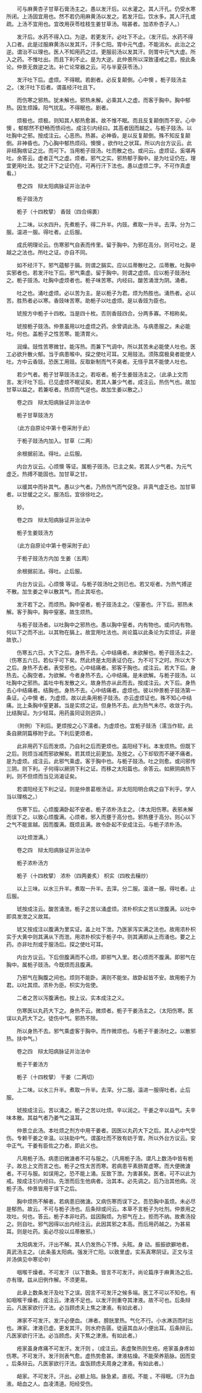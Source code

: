 <!-- { "loadSidebar": true } -->
　　可与麻黄杏子甘草石膏汤主之。愚以发汗后。以水灌之。其人汗孔。仍受水寒所闭。上汤固宜用也。然不若仍用麻黄汤以发之。若发汗后。饮水多。其人汗孔或疏。上汤不宜用也。宜改用茯苓桂枝生姜甘草汤。喘甚者。加浓朴杏子人。）

　　发汗后。水药不得入口。为逆。若更发汗。必吐下不止。（发汗后。水药不得入口者。此是过服麻黄汤以发其汗。汗多亡阳。胃中元气虚。不能消水。此治之之逆。谓治不以理也。医人不知用药之过。更服前汤以发其汗。则胃中元气大虚。所入之药。不惟吐出。而且下利不止。是为大逆。此仲景所以深致谨戒之意。按此条论。仲景无救逆之法。补亡论常器之云。可与半夏茯苓汤。）

　　发汗吐下后。虚烦。不得眠。若剧者。必反复颠倒。心中懊 。栀子豉汤主之。（发汗吐下后者。谓虽经汗吐且下。

　　而伤寒之邪热。犹未解也。邪热未解。必乘其人之虚。而客于胸中。胸中郁热。因生烦躁。阳气扰乱。不得眠也。剧者。

　　烦极也。烦极。则知其人郁热愈甚。故不惟不眠。而且反复颠倒而不安。心中懊 。郁郁然不舒畅而愦闷也。成注引内经曰。其高者因而越之。与栀子豉汤。以吐胸中之邪。按成注云。心恶热。热甚。必神昏。是以反复颠倒。殊不知反复颠倒。非神昏也。乃心胸中郁热烦闷。懊懊 。欲作吐之状耳。所以内台方议云。此非结胸痞证之比。而可下。当用栀子豉汤。吐而散之也。或问云。虚烦证。奚堪再吐。余答云。虚者正气之虚。烦者。邪气之实。邪热郁于胸中。是为吐证仍在。理宜更用吐法。犹之汗下之证仍在。可再行汗下法也。愚以虚烦二字。不可作真虚看。）

　　卷之四　辩太阳病脉证并治法中

　　栀子豉汤方

　　栀子（十四枚擘） 香豉（四合绵裹）

　　上二味。以水四升。先煮栀子。得二升半。内豉。煮取一升半。去滓。分为二服。温进一服。得吐者。止后服。

　　成氏明理论云。伤寒邪气自表而传里。留于胸中。为邪在高分。则可吐之。是越之之法也。所吐之证。亦自不同。

　　如不经汗下。邪气蕴郁于膈。则谓之膈实。应以瓜蒂散吐之。瓜蒂散。吐胸中实邪者也。若发汗吐下后。邪气乘虚。留于胸中。则谓之虚烦。应以栀子豉汤吐之。栀子豉汤。吐胸中虚烦者也。栀子味苦寒。内经曰。酸苦涌泄为阴。涌者。

　　吐之也。涌吐虚烦。必以苦为主。是以栀子为君。烦为热胜也。涌热者。必以苦。胜热者必以寒。香豉味苦寒。助栀子以吐虚烦。是以香豉为臣也。

　　琥按方中栀子十四枚。当是四十枚。否则香豉四合。分两多寡。不相称矣。

　　琥按栀子豉汤。仲景虽用以吐虚烦之药。余曾调此汤。与病患服之。未必能吐。何也。盖栀子之性苦寒。能清胃火。

　　润燥。豉性苦寒微甘。能泻热。而兼下气调中。所以其苦未必能使人吐也。医工必欲升散火郁。当于病患喉中。探之使吐可耳。又用豉法。须陈腐极臭者能使人吐。方中云香豉。恐医工用豉。反取新制而气不臭者。无怪乎其不能使人吐也。

　　若少气者。栀子甘草豉汤主之。若呕者。栀子生姜豉汤主之。（此承上文而言。发汗吐下后。已见虚烦不眠证矣。若其人兼少气者。成注云。热伤气也。故加甘草以益之。若兼呕者。热烦而气逆也。故加生姜以散之。）

　　卷之四　辩太阳病脉证并治法中

　　栀子甘草豉汤方

　　（此方自原论中第十卷采附于此）

　　于栀子豉汤内加入。甘草（二两）

　　余根据前法。得吐。止后服。

　　内台方议云。心烦懊 等证。属栀子豉汤。已主之矣。若其人少气者。为元气虚乏。热搏不能固也。加甘草之甘。

　　以缓其中而补其气。愚以少气者。乃热伤气而气促急。非真气虚乏也。加甘草者。以甘缓之之义。服汤后。宜徐徐吐之。

　　妙。

　　卷之四　辩太阳病脉证并治法中

　　栀子生姜豉汤方

　　（此方自原论中第十卷采附于此）

　　于栀子豉汤方内加 生姜（五两）

　　余根据前法。得吐。止后服。

　　内台方议云。心烦懊 等证。与栀子豉汤吐之则已也。若又呕者。为热气搏逆不散。加生姜之辛以散其气。而止其呕也。

　　发汗若下之。而烦热。胸中窒者。栀子豉汤主之。（窒塞也。汗下后。邪热未解。客于胸中。胸中窒塞。故生烦热。

　　与栀子豉汤者。以吐胸中之邪热也。愚以胸中窒者。内有物也。或问内有物。何以下之而不出。以其物在膈上。故宜用吐法也。尚论篇以此条论为实烦证。非是故欤。）

　　伤寒五六日。大下之后。身热不去。心中结痛者。未欲解也。栀子豉汤主之。（伤寒五六日。若似乎可下矣。然此终是太阳表证仍在。为不可下之时。所以大下之后。身热不去者。表受邪也。心中结痛者。邪客于胸也。成注云。若大下后。身热去。心胸空者。为欲解。今者身热不去。心中结痛。是未欲解。与栀子豉汤。以吐胸中之邪热。盖吐中有发散之义。故身热亦从此而去。按成注云。大下后。身热去心中结痛者。结胸也。身热不去。心中结痛者。虚烦也。彼以仲景栀子豉汤第一条证。心中懊 者。为虚烦。故以此条用栀子豉汤。亦云虚烦证也。殊不知心中结痛。比上条胸中窒更甚。当是实烦之证。但身热不去。此为热气未尽。收敛于内。比结胸证。为少轻耳。用药虽同证则迥异。）

　　（附例）下利后。更烦按之心下濡者。为虚烦也。宜栀子豉汤（濡当作软。此条自厥阴篇移附于此。下利后更烦者。

　　此非用药下后而发烦。乃自利之后而更烦也。盖阳经下利。本发烦热。但既下之后。则烦当减而邪欲解矣。若其烦比前更加。及按之。心下却软而不硬不痛者。是为虚烦。成注云。此邪气乘虚。客于胸中也。与栀子豉汤。吐之则愈。或问邪传三阴。则下利。子何得以厥阴下利之证。而移之太阳篇也。余答云。如厥阴病热下利。则不但烦而当见消渴证矣。

　　若谓阳经无下利之证。则是仲景葛根汤证。非太阳阳明合病之自下利乎。学人当以理格之。）

　　伤寒下后。心烦腹满卧起不安者。栀子浓朴汤主之。（本太阳伤寒。表邪未解而误下之。以致心烦腹满。心烦者。邪入而壅于高分也。邪热壅于高分。则心以下之气不能宣越。因而腹满。既烦且满。故令卧起不安成注云。与栀子浓朴汤。

　　以吐烦泄满。）

　　卷之四　辩太阳病脉证并治法中

　　栀子浓朴汤方

　　栀子（十四枚擘） 浓朴（四两姜炙） 枳实（四枚去穣炒）

　　以上三味。以水三升半。煮取一升半。去滓。分二服。温进一服。得吐者。止后服。

　　琥按成注云。酸苦涌泄。栀子之苦以涌虚烦。浓朴枳实之苦以泄腹满。以吐中即具发泄之义故耳。

　　琥又按成注以腹满为里实证。盖上吐下泄。乃医家泻实满之法也。故用浓朴枳实于大黄中则其满从下而泄。用浓朴枳实于栀子中。则其满即从上而涌也。要之上药。亦非吐剂或于服汤后。探之使吐可耳。

　　内台方议云。下后但腹满而不心烦。即邪气入里。若心烦而不腹满。即邪气在胸中。属栀子豉汤。今既烦而且腹满。

　　乃邪气在胸腹之间也。烦则不能卧。满则不能坐。故卧起皆不安。故用栀子为君。以吐其烦。浓朴为臣。枳实为佐使。

　　二者之苦以泻腹满也。按上议。实本成注之义。

　　伤寒医以丸药大下之。身热不云。微烦者。栀子干姜汤主之。（太阳伤寒。医误以丸药大下之。徒伤中气。邪热不除。

　　所以身热不去。邪气乘虚客于胸中。而作微烦也。与栀子干姜汤吐之。以散邪热。扶中气。）

　　卷之四　辩太阳病脉证并治法中

　　栀子干姜汤方

　　栀子（十四枚擘） 干姜（二两切）

　　上二味。以水三升半。煮取一升半。去滓。分二服。温进一服得吐者。止后服。

　　琥按成注云。苦以涌之。栀子之苦以吐烦。辛以润之。干姜之辛以益气。夫辛味本散。其益气者乃姜气之温耳。

　　仲景立此汤。本吐烦之剂方中用干姜者。因医以丸药大下之后。其人必中气受伤。专赖干姜之辛温。以扶助中气。谓虽吐而不致有妨于胃。所以外台方议云。安中正气。干姜有臣佐之力者。即此义也。

　　凡用栀子汤。病患旧微溏者不可与服之。（凡用栀子汤。谓凡上数汤中皆有栀子。故总上文而言之也。栀子之性太苦而寒。若病患平素肠胃虚寒。而大便微溏者。不可与服。如误用之。恐不能上涌。反致下泄。为害甚矣。医者。可不以此为戒。按成注引内经曰。先泄而后生他病者。治其本。必先调之。后乃治其他病。况栀子汤。仲景皆用于误下之后。

　　胸中烦热不解者。若病患旧微溏。又病伤寒而误下之。吾恐胸中虽烦。未必尽是郁热。故云。不可与栀子汤也。后条辩或问云。本草不言栀子为吐剂。仲景用之攻吐。何也。答云。栀子本非吐药。兹因胸烦。为邪气在上。拒而不纳。故煮汤投之。则自吐。邪气因得以出内经注云。此因其邪之本高。而后用药越之。为甚易耳。则是吐药。奚必尽投以瓜蒂散邪。）

　　太阳病发汗。汗出不解。其人仍发热心下悸。头眩。身 动。振振欲擗地者。真武汤主之。（此条虽太阳病。强发汗亡阳。以致里虚。实系真寒阴证。正文与注并汤俱见中寒论中）

　　咽喉干燥者。不可发汗（以下数条。皆言不可发汗。尚论篇序于麻黄汤之后。亦有理。兹从旧例作解。不须更易。

　　此承上数条发汗及吐下之误。因言不可发汗之候多端。医工不可以不知也。有如咽喉干燥者。成注云。津液不足也。以发汗则重夺其津液。故不可也。后条辩云。凡医家欲行汗法。必当顾虑夫上焦之津液。有如此者。）

　　淋家不可发汗。发汗必便血。（淋者。膀胱里热。气化不行。小水淋沥而时出也。淋家。津液已虚。更发其汗。则水府告匮。徒逼其血从小便出耳。后条辩云。凡医家欲行汗法。必当顾虑。夫下焦之津液。有如此者。）

　　疮家虽身疼痛不可发汗。发汗则 。（成注云。表虚聚热则生疮。疮家虽身疼如伤寒。不可发汗。发汗则表气愈。虚热势愈甚。津液枯燥。不能荣养筋脉。因而变 。后条辩云。凡医家欲行汗法。盒饭顾虑夫周身之津液。有如此者。）

　　衄家。不可发汗。汗出。必额上陷。脉急紧。直视。不能 。不得眠。（汗为血液。衄血之人。血凌清道。阳经受伤。

